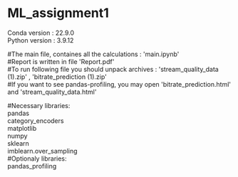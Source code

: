 # ML_assignment1 <br />
Conda version : 22.9.0 <br />
Python version : 3.9.12 <br />

#The main file, containes all the calculations : 'main.ipynb' <br />
#Report is written in file 'Report.pdf' <br /> 
#To run following file you should unpack archives : 'stream_quality_data (1).zip' , 'bitrate_prediction (1).zip' <br />
#If you want to see pandas-profiling, you may open 'bitrate_prediction.html' and 'stream_quality_data.html' <br />


#Necessary libraries: <br />
pandas <br />
category_encoders <br />
matplotlib <br />
numpy <br />
sklearn <br />
imblearn.over_sampling <br />
#Optionaly libraries: <br />
pandas_profiling <br />
